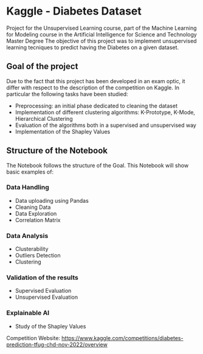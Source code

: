 # Kaggle - Diabetes Dataset
Project for the Unsupervised Learning course, part of the Machine Learning for Modeling course in the Artificial Intelligence for Science and Technology Master Degree
The objective of this project was to implement unsupervised learning tecniques to predict having the Diabetes on a given dataset.

## Goal of the project
Due to the fact that this project has been developed in an exam optic, it differ with respect to the description of the competition on Kaggle.
In particular the following tasks have been studied:
- Preprocessing: an initial phase dedicated to cleaning the dataset
- Implementation of different clustering algorithms: K-Prototype, K-Mode, Hierarchical Clustering
- Evaluation of the algorithms both in a supervised and unsupervised way
- Implementation of the Shapley Values

## Structure of the Notebook
The Notebook follows the structure of the Goal. 
This Notebook will show basic examples of:
### Data Handling
* Data uploading using Pandas
* Cleaning Data
* Data Exploration
* Correlation Matrix

### Data Analysis
* Clusterability
* Outliers Detection
* Clustering

### Validation of the results
* Supervised Evaluation
* Unsupervised Evaluation

### Explainable AI
* Study of the Shapley Values


Competition Website: https://www.kaggle.com/competitions/diabetes-prediction-tfug-chd-nov-2022/overview
